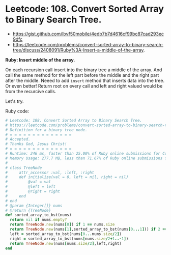 # Leetcode: 108. Convert Sorted Array to Binary Search Tree.

- https://gist.github.com/lbvf50mobile/4edb7b7d4616cf99bc87cad293ec9dfc
- https://leetcode.com/problems/convert-sorted-array-to-binary-search-tree/discuss/2408091/Ruby%3A-Insert-a-middle-of-the-array.

**Ruby: Insert middle of the array.**

On each recursion call insert into the binary tree a middle of the array. And call the same method for the left part before the middle and the right part after the middle. Neeed to add `insert` method that inserts data into the tree. Or even better! Return root on every call and left and right valued would be from the recurcive calls.

Let's try.

Ruby code:
```Ruby
# Leetcode: 108. Convert Sorted Array to Binary Search Tree.
# https://leetcode.com/problems/convert-sorted-array-to-binary-search-tree/
# Definition for a binary tree node.
# = = = = = = = = = = = = = =
# Accepted.
# Thanks God, Jesus Christ!
# = = = = = = = = = = = = = =
# Runtime: 246 ms, faster than 25.00% of Ruby online submissions for Convert Sorted Array to Binary Search Tree.
# Memory Usage: 277.7 MB, less than 71.67% of Ruby online submissions for Convert Sorted Array to Binary Search Tree.
#
# class TreeNode
#     attr_accessor :val, :left, :right
#     def initialize(val = 0, left = nil, right = nil)
#         @val = val
#         @left = left
#         @right = right
#     end
# end
# @param {Integer[]} nums
# @return {TreeNode}
def sorted_array_to_bst(nums)
  return nil if nums.empty?
  return TreeNode.new(nums[0]) if 1 == nums.size
  return TreeNode.new(nums[1],sorted_array_to_bst(nums[0...1])) if 2 == nums.size
  left = sorted_array_to_bst(nums[0...nums.size/2]) 
  right = sorted_array_to_bst(nums[nums.size/2+1..-1])
  return TreeNode.new(nums[nums.size/2],left,right)
end

```
